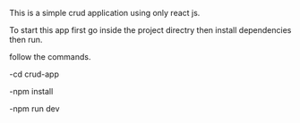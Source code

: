 This is a simple crud application using only react js.

To start this app first go inside the project directry then install dependencies then run.

follow the commands.

-cd crud-app

-npm install

-npm run dev
